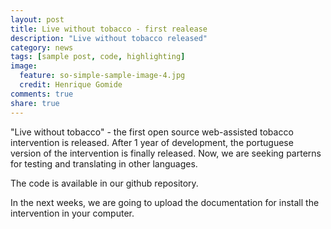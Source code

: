```yaml
---
layout: post
title: Live without tobacco - first realease
description: "Live without tobacco released"
category: news
tags: [sample post, code, highlighting]
image:
  feature: so-simple-sample-image-4.jpg
  credit: Henrique Gomide
comments: true
share: true
---
```


"Live without tobacco" - the first open source web-assisted tobacco intervention is released. After 1 year of development, the portuguese version of the intervention is finally released. Now, we are seeking parterns for testing and translating in other languages. 

The code is available in our github repository.

In the next weeks, we are going to upload the documentation for install the intervention in your computer.
